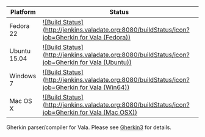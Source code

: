 | Platform | Status |
| --- | --- | 
| Fedora 22 | [![Build Status](http://jenkins.valadate.org:8080/buildStatus/icon?job=Gherkin for Vala (Fedora))](http://jenkins.valadate.org:8080/job/Gherkin%20for%20Vala%20(Fedora)/) |
| Ubuntu 15.04 | [![Build Status](http://jenkins.valadate.org:8080/buildStatus/icon?job=Gherkin for Vala (Ubuntu))](http://jenkins.valadate.org:8080/job/Gherkin%20for%20Vala%20(Ubuntu)/) |
| Windows 7 | [![Build Status](http://jenkins.valadate.org:8080/buildStatus/icon?job=Gherkin for Vala (Win64))](http://jenkins.valadate.org:8080/job/Gherkin%20for%20Vala%20(Win64)/) |
| Mac OS X | [![Build Status](http://jenkins.valadate.org:8080/buildStatus/icon?job=Gherkin for Vala (Mac OSX))](http://jenkins.valadate.org:8080/job/Gherkin%20for%20Vala%20(Mac%20OSX)/) |

Gherkin parser/compiler for Vala. Please see [Gherkin3](https://github.com/cucumber/gherkin3) for details.
